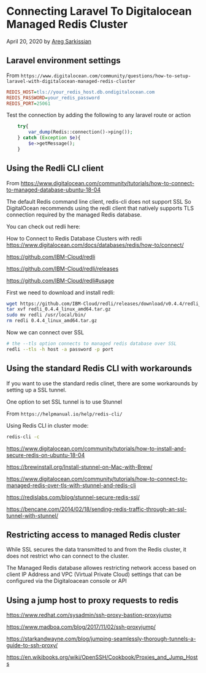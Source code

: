 # Connecting Laravel To Digitalocean Managed Redis Cluster

April 20, 2020 by [Areg Sarkissian](https://aregsar.com/about)

## Laravel environment settings

From `https://www.digitalocean.com/community/questions/how-to-setup-laravel-with-digitalocean-managed-redis-cluster`

```ini
REDIS_HOST=tls://your_redis_host.db.ondigitalocean.com
REDIS_PASSWORD=your_redis_password
REDIS_PORT=25061
```

Test the connection by adding the following to any laravel route or action

```php
    try{
        var_dump(Redis::connection()->ping());
    } catch (Exception $e){
        $e->getMessage();
    }
```

## Using the Redli CLI client

From https://www.digitalocean.com/community/tutorials/how-to-connect-to-managed-database-ubuntu-18-04

The default Redis command line client, redis-cli does not support SSL So DigitalOcean recommends using the redli client that natively supports TLS connection required by the managed Redis database.

You can check out redli here:

How to Connect to Redis Database Clusters with redli
https://www.digitalocean.com/docs/databases/redis/how-to/connect/

https://github.com/IBM-Cloud/redli

https://github.com/IBM-Cloud/redli/releases

https://github.com/IBM-Cloud/redli#usage

First we need to download and install redli:

```bash
wget https://github.com/IBM-Cloud/redli/releases/download/v0.4.4/redli_0.4.4_linux_amd64.tar.gz
tar xvf redli_0.4.4_linux_amd64.tar.gz
sudo mv redli /usr/local/bin/
rm redli 0.4.4_linux_amd64.tar.gz
```

Now we can connect over SSL

```bash
# the --tls option connects to managed redis database over SSL
redli --tls -h host -a password -p port
```

## Using the standard Redis CLI with workarounds

If you want to use the standard redis clinet, there are some workarounds by setting up a SSL tunnel.

One option to set SSL tunnel is to use Stunnel

From `https://helpmanual.io/help/redis-cli/`

Using Redis CLI in cluster mode:

```bash
redis-cli -c
```

https://www.digitalocean.com/community/tutorials/how-to-install-and-secure-redis-on-ubuntu-18-04

https://brewinstall.org/Install-stunnel-on-Mac-with-Brew/

https://www.digitalocean.com/community/tutorials/how-to-connect-to-managed-redis-over-tls-with-stunnel-and-redis-cli

https://redislabs.com/blog/stunnel-secure-redis-ssl/

https://bencane.com/2014/02/18/sending-redis-traffic-through-an-ssl-tunnel-with-stunnel/

## Restricting access to managed Redis cluster

While SSL secures the data transmitted to and from the Redis cluster, it does not restrict who can connect to the cluster.

The Managed Redis database allowes restricting network access based on client IP Address and VPC (Virtual Private Cloud) settings that can be configured via the Digitaloacean console or API

## Using a jump host to proxy requests to redis

https://www.redhat.com/sysadmin/ssh-proxy-bastion-proxyjump

https://www.madboa.com/blog/2017/11/02/ssh-proxyjump/

https://starkandwayne.com/blog/jumping-seamlessly-thorough-tunnels-a-guide-to-ssh-proxy/

https://en.wikibooks.org/wiki/OpenSSH/Cookbook/Proxies_and_Jump_Hosts